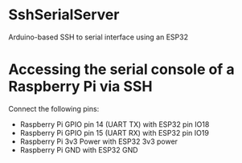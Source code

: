 # SshSerialServer
Arduino-based SSH to serial interface using an ESP32

# Accessing the serial console of a Raspberry Pi via SSH
Connect the following pins:
- Raspberry Pi GPIO pin 14 (UART TX) with ESP32 pin IO18
- Raspberry Pi GPIO pin 15 (UART RX) with ESP32 pin IO19
- Raspberry Pi 3v3 Power with ESP32 3v3 power
- Raspberry Pi GND with ESP32 GND
